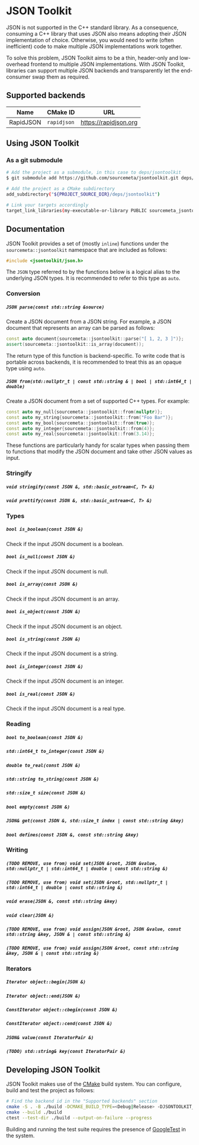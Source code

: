 JSON Toolkit
============

JSON is not supported in the C++ standard library. As a consequence, consuming
a C++ library that uses JSON also means adopting their JSON implementation of
choice. Otherwise, you would need to write (often inefficient) code to make
multiple JSON implementations work together.

To solve this problem, JSON Toolkit aims to be a thin, header-only and
low-overhead frontend to multiple JSON implementations. With JSON Toolkit,
libraries can support multiple JSON backends and transparently let the
end-consumer swap them as required.

Supported backends
------------------

| Name      | CMake ID    | URL                   |
|-----------|-------------|-----------------------|
| RapidJSON | `rapidjson` | https://rapidjson.org |

Using JSON Toolkit
------------------

### As a git submodule

```sh
# Add the project as a submodule, in this case to deps/jsontoolkit
$ git submodule add https://github.com/sourcemeta/jsontoolkit.git deps/jsontoolkit

# Add the project as a CMake subdirectory
add_subdirectory("${PROJECT_SOURCE_DIR}/deps/jsontoolkit")

# Link your targets accordingly
target_link_libraries(my-executable-or-library PUBLIC sourcemeta_jsontoolkit_json)
```

Documentation
-------------

JSON Toolkit provides a set of (mostly `inline`) functions under the
`sourcemeta::jsontoolkit` namespace that are included as follows:

```c++
#include <jsontoolkit/json.h>
```

The `JSON` type referred to by the functions below is a logical alias to the
underlying JSON types. It is recommended to refer to this type as `auto`.

### Conversion

##### `JSON parse(const std::string &source)`

Create a JSON document from a JSON string. For example, a JSON document that
represents an array can be parsed as follows:

```c++
const auto document{sourcemeta::jsontoolkit::parse("[ 1, 2, 3 ]")};
assert(sourcemeta::jsontoolkit::is_array(document));
```

The return type of this function is backend-specific. To write code that is
portable across backends, it is recommended to treat this as an opaque type
using `auto`.

<!-- TODO: Allow parsing from an input stream -->

##### `JSON from(std::nullptr_t | const std::string & | bool | std::int64_t | double)`

Create a JSON document from a set of supported C++ types. For example:

```c++
const auto my_null{sourcemeta::jsontoolkit::from(nullptr)};
const auto my_string{sourcemeta::jsontoolkit::from("Foo Bar")};
const auto my_bool{sourcemeta::jsontoolkit::from(true)};
const auto my_integer{sourcemeta::jsontoolkit::from(4)};
const auto my_real{sourcemeta::jsontoolkit::from(3.14)};
```

These functions are particularly handy for scalar types when passing them to
functions that modify the JSON document and take other JSON values as input.

<!-- `(TODO) JSON from(const std::vector<???> &)` -->
<!-- `(TODO) JSON from(const std::map<std::string, ???> &)` -->
<!-- `(TODO) JSON from(const std::unordered_map<std::string, ???> &)` -->

### Stringify

##### `void stringify(const JSON &, std::basic_ostream<C, T> &)`
##### `void prettify(const JSON &, std::basic_ostream<C, T> &)`

### Types

##### `bool is_boolean(const JSON &)`

Check if the input JSON document is a boolean.

##### `bool is_null(const JSON &)`

Check if the input JSON document is null.

##### `bool is_array(const JSON &)`

Check if the input JSON document is an array.

##### `bool is_object(const JSON &)`

Check if the input JSON document is an object.

##### `bool is_string(const JSON &)`

Check if the input JSON document is a string.

##### `bool is_integer(const JSON &)`

Check if the input JSON document is an integer.

##### `bool is_real(const JSON &)`

Check if the input JSON document is a real type.

### Reading

##### `bool to_boolean(const JSON &)`
##### `std::int64_t to_integer(const JSON &)`
##### `double to_real(const JSON &)`
##### `std::string to_string(const JSON &)`
##### `std::size_t size(const JSON &)`
##### `bool empty(const JSON &)`
##### `JSON& get(const JSON &, std::size_t index | const std::string &key)`
##### `bool defines(const JSON &, const std::string &key)`

### Writing

##### `(TODO REMOVE, use from) void set(JSON &root, JSON &value, std::nullptr_t | std::int64_t | double | const std::string &)`
##### `(TODO REMOVE, use from) void set(JSON &root, std::nullptr_t | std::int64_t | double | const std::string &)`
<!-- `(TODO) void set(JSON &root, JSON &value, bool)` -->

##### `void erase(JSON &, const std::string &key)`
##### `void clear(JSON &)`

##### `(TODO REMOVE, use from) void assign(JSON &root, JSON &value, const std::string &key, JSON & | const std::string &)`
##### `(TODO REMOVE, use from) void assign(JSON &root, const std::string &key, JSON & | const std::string &)`

### Iterators

##### `Iterator object::begin(JSON &)`
##### `Iterator object::end(JSON &)`
##### `ConstIterator object::cbegin(const JSON &)`
##### `ConstIterator object::cend(const JSON &)`
##### `JSON& value(const IteratorPair &)`
##### `(TODO) std::string& key(const IteratorPair &)`

Developing JSON Toolkit
-----------------------

JSON Toolkit makes use of the [CMake](https://cmake.org) build system. You can
configure, build and test the project as follows:

```sh
# Find the backend id in the "Supported backends" section
cmake -S . -B ./build -DCMAKE_BUILD_TYPE=<Debug|Release> -DJSONTOOLKIT_BACKEND=<backend-id>
cmake --build ./build
ctest --test-dir ./build --output-on-failure --progress
```

Building and running the test suite requires the presence of
[GoogleTest](https://google.github.io/googletest/) in the system.
